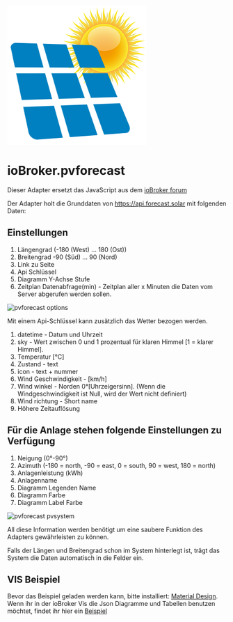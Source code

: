 ![Logo](../../admin/pvforecast.png)

# ioBroker.pvforecast

Dieser Adapter ersetzt das JavaScript aus dem [ioBroker forum](https://forum.iobroker.net/topic/26068/forecast-solar-mit-dem-systeminfo-adapter)

Der Adapter holt die Grunddaten von https://api.forecast.solar mit folgenden Daten:

## Einstellungen

1. Längengrad (-180 (West) … 180 (Ost))
2. Breitengrad -90 (Süd) … 90 (Nord)
3. Link zu Seite
4. Api Schlüssel
5. Diagramm Y-Achse Stufe
6. Zeitplan Datenabfrage(min) - Zeitplan aller x Minuten die Daten vom Server abgerufen werden sollen.

![pvforecast options](https://user-images.githubusercontent.com/76852173/155196476-8c8210d9-bdb2-456b-a0aa-1dd411efea5e.JPG)

Mit einem Api-Schlüssel kann zusätzlich das Wetter bezogen werden.

1. datetime - Datum und Uhrzeit
2. sky - Wert zwischen 0 und 1 prozentual für klaren Himmel [1 =  klarer Himmel].
3. Temperatur [°C]
4. Zustand - text 
5. icon - text + nummer
6. Wind Geschwindigkeit -  [km/h]
7. Wind winkel - Norden 0°[Uhrzeigersinn]. (Wenn die Windgeschwindigkeit ist Null, wird der Wert nicht definiert)
8. Wind richtung - Short name 
9. Höhere Zeitauflösung

## Für die Anlage stehen folgende Einstellungen zu Verfügung

1. Neigung (0°-90°)
2. Azimuth (-180 = north, -90 = east, 0 = south, 90 = west, 180 = north)
3. Anlagenleistung (kWh)
4. Anlagenname
5. Diagramm Legenden Name
9. Diagramm Farbe
10. Diagramm Label Farbe 

![pvforecast pvsystem](https://user-images.githubusercontent.com/76852173/155196535-6828775a-8234-4a6a-b2a3-03d7fd88c80d.JPG)

All diese Information werden benötigt um eine saubere Funktion des Adapters gewährleisten zu können.

Falls der Längen und Breitengrad schon im System hinterlegt ist, trägt das System die Daten automatisch in die Felder ein.

## VIS Beispiel

Bevor das Beispiel geladen werden kann, bitte installiert: [Material Design](https://github.com/Scrounger/ioBroker.vis-materialdesign).
Wenn ihr in der ioBroker Vis die Json Diagramme und Tabellen benutzen möchtet, findet ihr hier ein [Beispiel](./vis.md)
